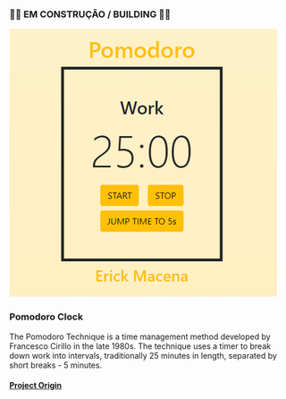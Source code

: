 ### 🚧🚧 EM CONSTRUÇÃO / BUILDING 🚧🚧

<img center alt="Erick's Pomodoro" src="./github_assets/pomodoro.png"/>

### Pomodoro Clock

The Pomodoro Technique is a time management method developed by Francesco Cirillo in the late 1980s. The technique uses a timer to break down work into intervals, traditionally 25 minutes in length, separated by short breaks - 5 minutes.

#### [Project Origin](https://github.com/florinpop17/app-ideas/blob/master/Projects/1-Beginner/Pomodoro-Clock.md)
